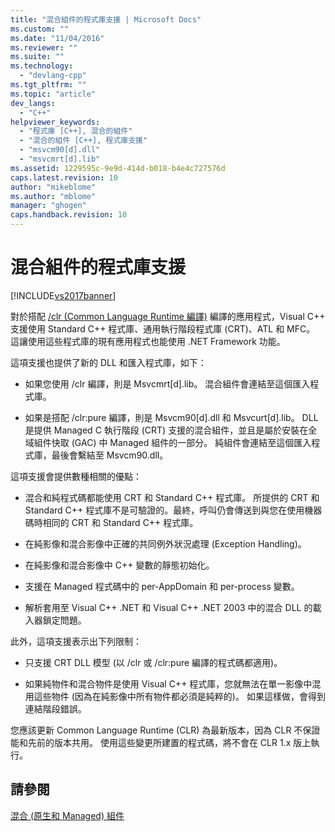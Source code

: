 ```yaml
---
title: "混合組件的程式庫支援 | Microsoft Docs"
ms.custom: ""
ms.date: "11/04/2016"
ms.reviewer: ""
ms.suite: ""
ms.technology: 
  - "devlang-cpp"
ms.tgt_pltfrm: ""
ms.topic: "article"
dev_langs: 
  - "C++"
helpviewer_keywords: 
  - "程式庫 [C++], 混合的組件"
  - "混合的組件 [C++], 程式庫支援"
  - "msvcm90[d].dll"
  - "msvcmrt[d].lib"
ms.assetid: 1229595c-9e9d-414d-b018-b4e4c727576d
caps.latest.revision: 10
author: "mikeblome"
ms.author: "mblome"
manager: "ghogen"
caps.handback.revision: 10
---
```

# 混合組件的程式庫支援
[!INCLUDE[vs2017banner](../assembler/inline/includes/vs2017banner.md)]

對於搭配 [\/clr \(Common Language Runtime 編譯\)](../build/reference/clr-common-language-runtime-compilation.md) 編譯的應用程式，Visual C\+\+ 支援使用 Standard C\+\+ 程式庫、通用執行階段程式庫 \(CRT\)、ATL 和 MFC。  這讓使用這些程式庫的現有應用程式也能使用 .NET Framework 功能。  
  
 這項支援也提供了新的 DLL 和匯入程式庫，如下：  
  
-   如果您使用 \/clr 編譯，則是 Msvcmrt\[d\].lib。  混合組件會連結至這個匯入程式庫。  
  
-   如果是搭配 \/clr:pure 編譯，則是 Msvcm90\[d\].dll 和 Msvcurt\[d\].lib。  DLL 是提供 Managed C 執行階段 \(CRT\) 支援的混合組件，並且是屬於安裝在全域組件快取 \(GAC\) 中 Managed 組件的一部分。  純組件會連結至這個匯入程式庫，最後會繫結至 Msvcm90.dll。  
  
 這項支援會提供數種相關的優點：  
  
-   混合和純程式碼都能使用 CRT 和 Standard C\+\+ 程式庫。  所提供的 CRT 和 Standard C\+\+ 程式庫不是可驗證的。最終，呼叫仍會傳送到與您在使用機器碼時相同的 CRT 和 Standard C\+\+ 程式庫。  
  
-   在純影像和混合影像中正確的共同例外狀況處理 \(Exception Handling\)。  
  
-   在純影像和混合影像中 C\+\+ 變數的靜態初始化。  
  
-   支援在 Managed 程式碼中的 per\-AppDomain 和 per\-process 變數。  
  
-   解析套用至 Visual C\+\+ .NET 和 Visual C\+\+ .NET 2003 中的混合 DLL 的載入器鎖定問題。  
  
 此外，這項支援表示出下列限制：  
  
-   只支援 CRT DLL 模型 \(以 \/clr 或 \/clr:pure 編譯的程式碼都適用\)。  
  
-   如果純物件和混合物件是使用 Visual C\+\+ 程式庫，您就無法在單一影像中混用這些物件 \(因為在純影像中所有物件都必須是純粹的\)。  如果這樣做，會得到連結階段錯誤。  
  
 您應該更新 Common Language Runtime \(CLR\) 為最新版本，因為 CLR 不保證能和先前的版本共用。  使用這些變更所建置的程式碼，將不會在 CLR 1.x 版上執行。  
  
## 請參閱  
 [混合 \(原生和 Managed\) 組件](../dotnet/mixed-native-and-managed-assemblies.md)